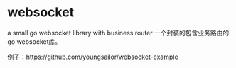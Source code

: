 # websocket
a small go websocket library with business router
一个封装的包含业务路由的go websocket库。

例子：https://github.com/youngsailor/websocket-example
